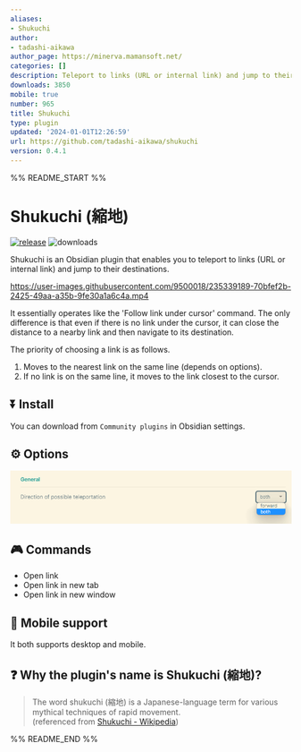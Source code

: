 ```yaml
---
aliases:
- Shukuchi
author:
- tadashi-aikawa
author_page: https://minerva.mamansoft.net/
categories: []
description: Teleport to links (URL or internal link) and jump to their destinations.
downloads: 3850
mobile: true
number: 965
title: Shukuchi
type: plugin
updated: '2024-01-01T12:26:59'
url: https://github.com/tadashi-aikawa/shukuchi
version: 0.4.1
---
```


%% README_START %%

# Shukuchi (縮地)

[![release](https://img.shields.io/github/release/tadashi-aikawa/shukuchi.svg)](https://github.com/tadashi-aikawa/shukuchi/releases/latest)
![downloads](https://img.shields.io/github/downloads/tadashi-aikawa/shukuchi/total)

Shukuchi is an Obsidian plugin that enables you to teleport to links (URL or internal link) and jump to their destinations.

https://user-images.githubusercontent.com/9500018/235339189-70bfef2b-2425-49aa-a35b-9fe30a1a6c4a.mp4

It essentially operates like the 'Follow link under cursor' command. The only difference is that even if there is no link under the cursor, it can close the distance to a nearby link and then navigate to its destination.

The priority of choosing a link is as follows.

1. Moves to the nearest link on the same line (depends on options).
2. If no link is on the same line, it moves to the link closest to the cursor.

## ⏬ Install

You can download from `Community plugins` in Obsidian settings.

## ⚙️ Options

![direction of possible teleportation](https://raw.githubusercontent.com/tadashi-aikawa/shukuchi/master/resources/direction-of-possible-teleportation.png)

## 🎮 Commands

- Open link
- Open link in new tab
- Open link in new window

## 📱 Mobile support

It both supports desktop and mobile.

## ❓ Why the plugin's name is Shukuchi (縮地)?

> The word shukuchi (縮地) is a Japanese-language term for various mythical techniques of rapid movement.  
> (referenced from [Shukuchi \- Wikipedia](https://en.wikipedia.org/wiki/Shukuchi))



%% README_END %%